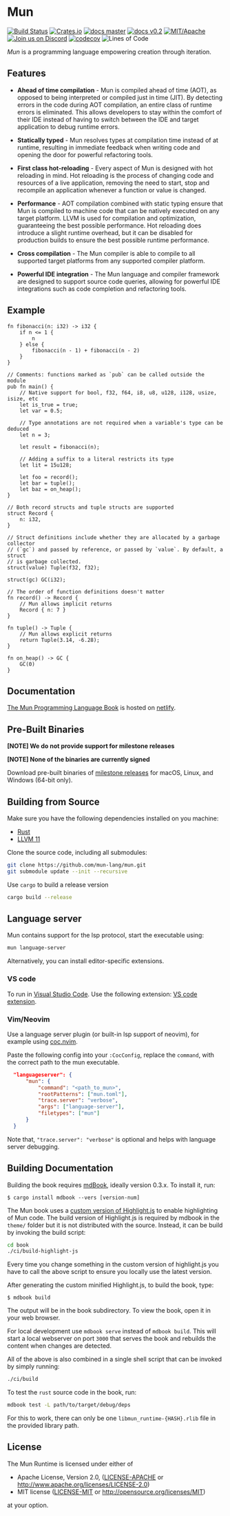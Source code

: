 # Mun

[![Build Status][build-badge]][build]
[![Crates.io][crates-badge]][crates]
[![docs master][docs-master-badge]][docs-master]
[![docs v0.2][docs-v0.2-badge]][docs-v0.2]
[![MIT/Apache][licence-badge]][license]
[![Join us on Discord][discord-badge]][discord]
[![codecov][coverage-badge]][coverage]
![Lines of Code][lines-of-code-badge]

[build-badge]: https://img.shields.io/github/workflow/status/mun-lang/mun/CI
[build]: https://github.com/mun-lang/mun/actions

[crates-badge]: https://img.shields.io/crates/v/mun.svg
[crates]: https://crates.io/crates/mun/

[coverage-badge]: https://img.shields.io/codecov/c/github/mun-lang/mun.svg
[coverage]: https://codecov.io/gh/mun-lang/mun

[docs-master-badge]: https://img.shields.io/badge/docs-master-blue.svg
[docs-master]: https://docs.mun-lang.org/

[docs-v0.2-badge]: https://img.shields.io/badge/docs-v0.2-blue.svg
[docs-v0.2]: https://docs.mun-lang.org/v0.2/

[licence-badge]: https://img.shields.io/badge/license-MIT%20OR%20Apache--2.0-blue
[license]: COPYRIGHT

[discord-badge]: https://img.shields.io/discord/602227728480993281.svg?logo=discord
[discord]: https://discord.gg/SfvvcCU

[lines-of-code-badge]: https://tokei.rs/b1/github/mun-lang/mun?category=code

*Mun* is a programming language empowering creation through iteration.

## Features

- **Ahead of time compilation** - Mun is compiled ahead of time (AOT), as
  opposed to being interpreted or compiled just in time (JIT). By detecting
  errors in the code during AOT compilation, an entire class of runtime errors
  is eliminated. This allows developers to stay within the comfort of their IDE
  instead of having to switch between the IDE and target application to debug
  runtime errors.

- **Statically typed** - Mun resolves types at compilation time instead of at
  runtime, resulting in immediate feedback when writing code and opening the
  door for powerful refactoring tools.

- **First class hot-reloading** - Every aspect of Mun is designed with hot
  reloading in mind. Hot reloading is the process of changing code and resources
  of a live application, removing the need to start, stop and recompile an
  application whenever a function or value is changed.

- **Performance** - AOT compilation combined with static typing ensure that Mun
  is compiled to machine code that can be natively executed on any target
  platform. LLVM is used for compilation and optimization, guaranteeing the best
  possible performance. Hot reloading does introduce a slight runtime overhead,
  but it can be disabled for production builds to ensure the best possible
  runtime performance.

- **Cross compilation** - The Mun compiler is able to compile to all supported
  target platforms from any supported compiler platform.

- **Powerful IDE integration** - The Mun language and compiler framework are 
  designed to support source code queries, allowing for powerful IDE 
  integrations such as code completion and refactoring tools.

## Example

<!-- inline HTML is intentionally used to add the id. This allows retrieval of the HTML -->
<pre language="mun">
<code id="code-sample">fn fibonacci(n: i32) -> i32 {
    if n <= 1 {
        n
    } else {
        fibonacci(n - 1) + fibonacci(n - 2)
    }
}

// Comments: functions marked as `pub` can be called outside the module
pub fn main() {
    // Native support for bool, f32, f64, i8, u8, u128, i128, usize, isize, etc
    let is_true = true;
    let var = 0.5;

    // Type annotations are not required when a variable's type can be deduced
    let n = 3;

    let result = fibonacci(n);

    // Adding a suffix to a literal restricts its type
    let lit = 15u128;

    let foo = record();
    let bar = tuple();
    let baz = on_heap();
}

// Both record structs and tuple structs are supported
struct Record {
    n: i32,
}

// Struct definitions include whether they are allocated by a garbage collector
// (`gc`) and passed by reference, or passed by `value`. By default, a struct
// is garbage collected.
struct(value) Tuple(f32, f32);

struct(gc) GC(i32);

// The order of function definitions doesn't matter
fn record() -> Record {
    // Mun allows implicit returns
    Record { n: 7 }
}

fn tuple() -> Tuple {
    // Mun allows explicit returns
    return Tuple(3.14, -6.28);
}

fn on_heap() -> GC {
    GC(0)
}</code>
</pre>

## Documentation

[The Mun Programming Language Book](https://docs.mun-lang.org/) is hosted on
[netlify](https://www.netlify.com/).

## Pre-Built Binaries

**[NOTE] We do not provide support for milestone releases**

**[NOTE] None of the binaries are currently signed**

Download pre-built binaries of [milestone
releases](https://github.com/mun-lang/mun/releases) for macOS, Linux, and
Windows (64-bit only).

## Building from Source

Make sure you have the following dependencies installed on you machine:

* [Rust](https://www.rust-lang.org/tools/install)
* [LLVM 11](https://docs.mun-lang.org/ch04-02-building-llvm.html)

Clone the source code, including all submodules:

```bash
git clone https://github.com/mun-lang/mun.git
git submodule update --init --recursive
```

Use `cargo` to build a release version

```bash
cargo build --release
```

## Language server
Mun contains support for the lsp protocol, start the executable using:

```bash
mun language-server
```

Alternatively, you can install editor-specific extensions.

### VS code

To run in [Visual Studio Code](https://code.visualstudio.com/). Use the following extension:
[VS code extension](https://github.com/mun-lang/vscode-extension).

### Vim/Neovim
Use a language server plugin (or built-in lsp support of neovim), for example using [coc.nvim](https://github.com/neoclide/coc.nvim).

Paste the following config into your `:CocConfig`, replace the `command`, with the correct path to the mun executable.

```json
  "languageserver": {
      "mun": {
          "command": "<path_to_mun>",
          "rootPatterns": ["mun.toml"],
          "trace.server": "verbose",
          "args": ["language-server"],
          "filetypes": ["mun"]
      }
  }
```

Note that, `"trace.server": "verbose"` is optional and helps with language server debugging.

## Building Documentation

Building the book requires
[mdBook](https://github.com/rust-lang-nursery/mdBook), ideally version 0.3.x. To
install it, run:

```
$ cargo install mdbook --vers [version-num]
```

The Mun book uses a [custom version of
Highlight.js](https://github.com/mun-lang/highlight.js) to enable highlighting
of Mun code. The build version of Highlight.js is required by mdbook in the
`theme/` folder but it is not distributed with the source. Instead, it can be
build by invoking the build script:

```bash
cd book
./ci/build-highlight-js
```

Every time you change something in the custom version of highlight.js you have
to call the above script to ensure you locally use the latest version.

After generating the custom minified Highlight.js, to build the book, type:

```
$ mdbook build 
```

The output will be in the book subdirectory. To view the book, open it in your
web browser.

For local development use `mdbook serve` instead of `mdbook build`. This will
start a local webserver on port `3000` that serves the book and rebuilds the
content when changes are detected.

All of the above is also combined in a single shell script that can be invoked
by simply running:

```bash
./ci/build
```

To test the `rust` source code in the book, run:

```bash
mdbook test -L path/to/target/debug/deps
```

For this to work, there can only be one `libmun_runtime-{HASH}.rlib` file in the
provided library path.

## License

The Mun Runtime is licensed under either of

 * Apache License, Version 2.0, ([LICENSE-APACHE](LICENSE-APACHE) or
   http://www.apache.org/licenses/LICENSE-2.0)
 * MIT license ([LICENSE-MIT](LICENSE-MIT) or
   http://opensource.org/licenses/MIT)
 
 at your option.
